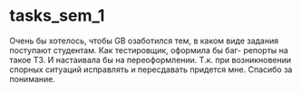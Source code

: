 # tasks_sem_1
Очень бы хотелось, чтобы GB озаботился тем, в каком виде задания поступают студентам. Как тестировщик, оформила бы баг- репорты на такое ТЗ. И настаивала бы на переоформлении. Т.к. при возникновении спорных ситуаций исправлять и пересдавать придется мне. Спасибо за понимание.
